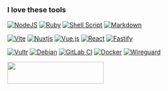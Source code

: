 ### I love these tools

[![NodeJS](https://img.shields.io/badge/node.js-6DA55F?style=for-the-badge&logo=node.js&logoColor=white)](https://nodejs.org/ko)
[![Ruby](https://img.shields.io/badge/ruby-%23CC342D.svg?style=for-the-badge&logo=ruby&logoColor=white)](https://www.ruby-lang.org/)
[![Shell Script](https://img.shields.io/badge/shell_script-%23121011.svg?style=for-the-badge&logo=gnu-bash&logoColor=white)](https://www.gnu.org/software/bash/)
[![Markdown](https://img.shields.io/badge/markdown-%23000000.svg?style=for-the-badge&logo=markdown&logoColor=white)](https://daringfireball.net/projects/markdown/)

[![Vite](https://img.shields.io/badge/vite-%23646CFF.svg?style=for-the-badge&logo=vite&logoColor=white)](vitejs.dev)
[![Nuxtjs](https://img.shields.io/badge/Nuxt-002E3B?style=for-the-badge&logo=nuxtdotjs&logoColor=#00DC82)](https://nuxt.com/)
[![Vue.js](https://img.shields.io/badge/vuejs-%2335495e.svg?style=for-the-badge&logo=vuedotjs&logoColor=%234FC08D)](https://vuejs.org/)
[![React](https://img.shields.io/badge/react-%2320232a.svg?style=for-the-badge&logo=react&logoColor=%2361DAFB)](react.dev)
[![Fastify](https://img.shields.io/badge/fastify-%23000000.svg?style=for-the-badge&logo=fastify&logoColor=white)](https://fastify.dev/)

[![Vultr](https://img.shields.io/badge/Vultr-007BFC.svg?style=for-the-badge&logo=vultr)](https://www.vultr.com/)
[![Debian](https://img.shields.io/badge/Debian-D70A53?style=for-the-badge&logo=debian&logoColor=white)](https://www.debian.org/)
[![GitLab CI](https://img.shields.io/badge/gitlab%20ci-%23181717.svg?style=for-the-badge&logo=gitlab&logoColor=white)](https://gitlab.com/)
[![Docker](https://img.shields.io/badge/docker-%230db7ed.svg?style=for-the-badge&logo=docker&logoColor=white)](https://docs.docker.com/engine/swarm/)
[![Wireguard](https://img.shields.io/badge/wireguard-%2388171A.svg?style=for-the-badge&logo=wireguard&logoColor=white)](https://www.wireguard.com/)

<a href="https://codetrace.com/users/labeldock"><img src="https://codetrace.com/widget/labeldock" width="220" height="50" /></a>
